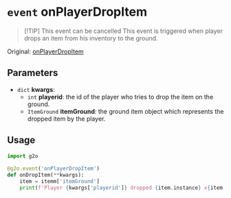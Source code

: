 # `event` onPlayerDropItem
> [!TIP] This event can be cancelled
This event is triggered when player drops an item from his inventory to the ground.

Original: [onPlayerDropItem](https://gothicmultiplayerteam.gitlab.io/docs/0.3.0/script-reference/server-events/player/onPlayerDropItem/)

## Parameters
* `dict` **kwargs**:
    * `int` **playerid**: the id of the player who tries to drop the item on the ground.
    * `ItemGround` **itemGround**: the ground item object which represents the dropped item by the player.
    
## Usage
```python
import g2o
        
@g2o.event('onPlayerDropItem')
def onDropItem(**kwargs):
    item = itemm['itemGround']
    print(f'Player {kwargs['playerid']} dropped {item.instance} x{item.amount}')
```